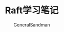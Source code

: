 ---
layout: post
title: Raft学习笔记
description: 
img: zwergeule.jpg
width: medium
color: FF9933
author: GeneralSandman
---